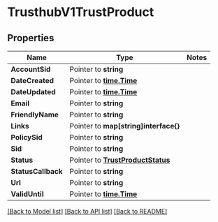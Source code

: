 # TrusthubV1TrustProduct

## Properties
Name | Type | Notes
------------ | ------------- | -------------
**AccountSid** | Pointer to **string** | 
**DateCreated** | Pointer to [**time.Time**](time.Time.md) | 
**DateUpdated** | Pointer to [**time.Time**](time.Time.md) | 
**Email** | Pointer to **string** | 
**FriendlyName** | Pointer to **string** | 
**Links** | Pointer to **map[string]interface{}** | 
**PolicySid** | Pointer to **string** | 
**Sid** | Pointer to **string** | 
**Status** | Pointer to [**TrustProductStatus**](trust_product_status.md) | 
**StatusCallback** | Pointer to **string** | 
**Url** | Pointer to **string** | 
**ValidUntil** | Pointer to [**time.Time**](time.Time.md) | 

[[Back to Model list]](../README.md#documentation-for-models) [[Back to API list]](../README.md#documentation-for-api-endpoints) [[Back to README]](../README.md)


